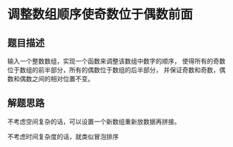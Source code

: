 # 调整数组顺序使奇数位于偶数前面
## 题目描述
输入一个整数数组，实现一个函数来调整该数组中数字的顺序，
使得所有的奇数位于数组的前半部分，所有的偶数位于数组的后半部分，
并保证奇数和奇数，偶数和偶数之间的相对位置不变。
## 解题思路
不考虑空间复杂的话，可以设置一个新数组重新放数据再拼接。

不考虑时间复杂度的话，就类似冒泡排序